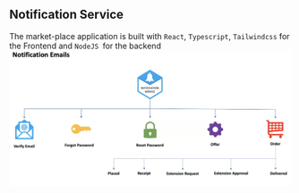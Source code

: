 ## Notification Service 
The market-place application is built with `React`, `Typescript`, `Tailwindcss` for the Frontend and `NodeJS `for the backend
![Notification-Email-Service](notification-email.png)
